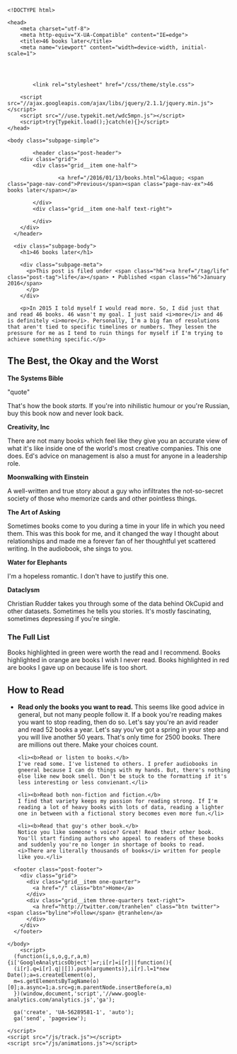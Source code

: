     <!DOCTYPE html>
<!--[if lt IE 7]> <html class="lt-ie9 lt-ie8 lt-ie7"> <![endif]-->
<!--[if IE 7]>    <html class="lt-ie9 lt-ie8"> <![endif]-->
<!--[if IE 8]>    <html class="lt-ie9"> <![endif]-->
<!--[if gt IE 8]><!--> <html class=""> <!--<![endif]-->
    <head>
        <meta charset="utf-8">
        <meta http-equiv="X-UA-Compatible" content="IE=edge">
        <title>46 books later</title>
        <meta name="viewport" content="width=device-width, initial-scale=1">
        
        
        
        
            <link rel="stylesheet" href="/css/theme/style.css">
        
        <script src="//ajax.googleapis.com/ajax/libs/jquery/2.1.1/jquery.min.js"></script>
        <script src="//use.typekit.net/wdc5mpn.js"></script>
        <script>try{Typekit.load();}catch(e){}</script>
    </head>

    <body class="subpage-simple">

            <header class="post-header">
      	<div class="grid">
	    	<div class="grid__item one-half">
	    	    
	      			<a href="/2016/01/13/books.html">&laquo; <span class="page-nav-cond">Previous</span><span class="page-nav-ex">46 books later</span></a>
	      		
	  		</div>
	    	<div class="grid__item one-half text-right">
		        
	      	</div>
       	</div>
      </header>

      <div class="subpage-body">
        <h1>46 books later</h1>
  
        <div class="subpage-meta">
          <p>This post is filed under <span class="h6"><a href="/tag/life" class="post-tag">life</a></span> • Published <span class="h6">January 2016</span>
          </p>
        </div>
        
        <p>In 2015 I told myself I would read more. So, I did just that and read 46 books. 46 wasn't my goal. I just said <i>more</i> and 46 is definitely <i>more</i>. Personally, I'm a big fan of resolutions that aren't tied to specific timelines or numbers. They lessen the pressure for me as I tend to ruin things for myself if I'm trying to achieve something specific.</p>

<h2>The Best, the Okay and the Worst</h2>

<p><b>The Systems Bible</b>

"quote"

That's how the book <i>starts.</i> If you're into nihilistic humour or you're Russian, buy this book now and never look back.</p>

<p><b>Creativity, Inc</b>

There are not many books which feel like they give you an accurate view of what it's like inside one of the world's most creative companies. This one does. Ed's advice on management is also a must for anyone in a leadership role.</p>

<p><b>Moonwalking with Einstein</b>

A well-written and true story about a guy who infiltrates the not-so-secret society of those who memorize cards and other pointless things.</p>

<p><b>The Art of Asking</b>

Sometimes books come to you during a time in your life in which you need them. This was this book for me, and it changed the way I thought about relationships and made me a forever fan of her thoughtful yet scattered writing. In the audiobook, she sings to you.</p>

<p><b>Water for Elephants</b>

I'm a hopeless romantic. I don't have to justify this one.</p>

<p><b>Dataclysm</b>

Christian Rudder takes you through some of the data behind OkCupid and other datasets. Sometimes he tells you stories. It's mostly fascinating, sometimes depressing if you're single.</p>

<h3>The Full List</h3>

<p>Books highlighted in green were worth the read and I recommend. Books highlighted in orange are books I wish I never read. Books highlighted in red are books I gave up on because life is too short.</p>

<h2>How to Read</h2>

<ul>
	<li><b>Read only the books you want to read.</b> This seems like good advice in general, but not many people follow it. If a book you're reading makes you want to stop reading, then do so. Let's say you're an avid reader and read 52 books a year. Let's say you've got a spring in your step and you will live another 50 years. That's only time for 2500 books. There are millions out there. Make your choices count.</li>

	<li><b>Read or listen to books.</b>
	I've read some. I've listened to others. I prefer audiobooks in gneeral because I can do things with my hands. But, there's nothing else like new book smell. Don't be stuck to the formatting if it's less interesting or less convienant.</li>

	<li><b>Read both non-fiction and fiction.</b>
	I find that variety keeps my passion for reading strong. If I'm reading a lot of heavy books with lots of data, reading a lighter one in between with a fictional story becomes even more fun.</li>

	<li><b>Read that guy's other book.</b>
	Notice you like someone's voice? Great! Read their other book. You'll start finding authors who appeal to readers of these books and suddenly you're no longer in shortage of books to read. <i>There are literally thousands of books</i> written for people like you.</li>
</ul>
      </div>

      <footer class="post-footer">
        <div class="grid">
          <div class="grid__item one-quarter">
            <a href="/" class="btn">Home</a>
          </div>
          <div class="grid__item three-quarters text-right">
            <a href="http://twitter.com/tranhelen" class="btn twitter"><span class="byline">Follow</span> @tranhelen</a>
          </div>
        </div>
      </footer>

    </body>
        <script>
      (function(i,s,o,g,r,a,m){i['GoogleAnalyticsObject']=r;i[r]=i[r]||function(){
      (i[r].q=i[r].q||[]).push(arguments)},i[r].l=1*new Date();a=s.createElement(o),
      m=s.getElementsByTagName(o)[0];a.async=1;a.src=g;m.parentNode.insertBefore(a,m)
      })(window,document,'script','//www.google-analytics.com/analytics.js','ga');

      ga('create', 'UA-56289581-1', 'auto');
      ga('send', 'pageview');

    </script>
    <script src="/js/track.js"></script>
    <script src="/js/animations.js"></script>

</html>
